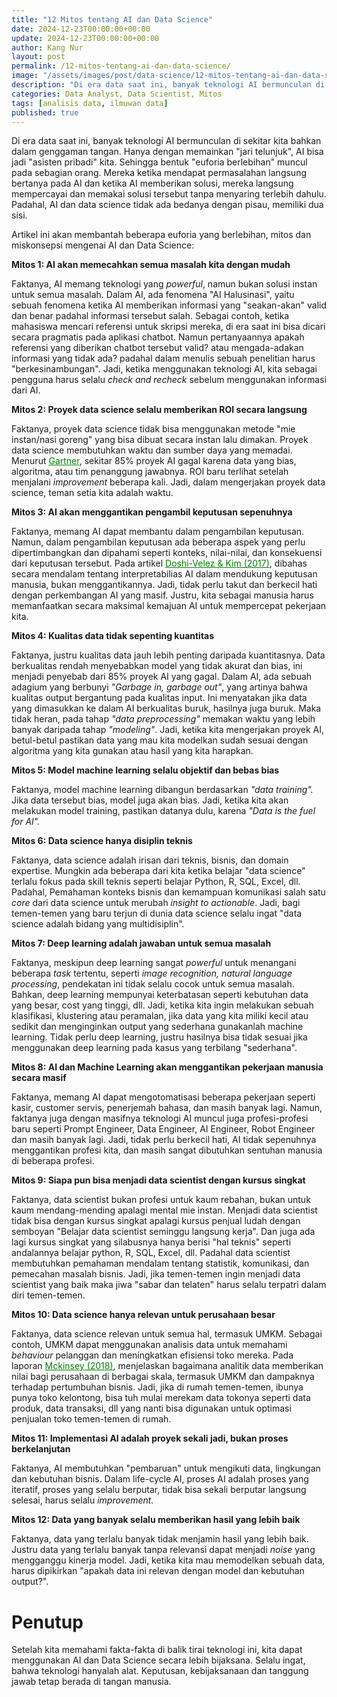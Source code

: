 ```yaml
---
title: "12 Mitos tentang AI dan Data Science"
date: 2024-12-23T00:00:00+00:00
update: 2024-12-23T00:00:00+00:00
author: Kang Nur
layout: post
permalink: /12-mitos-tentang-ai-dan-data-science/
image: "/assets/images/post/data-science/12-mitos-tentang-ai-dan-data-science/gambar0.png"
description: "Di era data saat ini, banyak teknologi AI bermunculan di sekitar kita bahkan dalam genggaman tangan. Hanya dengan memainkan "jari telunjuk", AI bisa jadi "asisten pribadi" kita."
categories: Data Analyst, Data Scientist, Mitos
tags: [analisis data, ilmuwan data]
published: true
---
```


<p>Di era data saat ini, banyak teknologi AI bermunculan di sekitar kita bahkan dalam genggaman tangan. Hanya dengan memainkan "jari telunjuk", AI bisa jadi "asisten pribadi" kita. Sehingga bentuk "euforia berlebihan" muncul pada sebagian orang. Mereka ketika mendapat permasalahan langsung bertanya pada AI dan ketika AI memberikan solusi, mereka langsung mempercayai dan memakai solusi tersebut tanpa menyaring terlebih dahulu. Padahal, AI dan data science tidak ada bedanya dengan pisau, memiliki dua sisi.</p>
<p>Artikel ini akan membantah beberapa euforia yang berlebihan, mitos dan miskonsepsi mengenai AI dan Data Science:</p>
<p><strong>Mitos 1: AI akan memecahkan semua masalah kita dengan mudah</strong></p>
<p>Faktanya, AI memang teknologi yang <em>powerful</em>, namun bukan solusi instan untuk semua masalah. Dalam AI, ada fenomena "AI Halusinasi", yaitu sebuah fenomena ketika AI memberikan informasi yang "seakan-akan" valid dan benar padahal informasi tersebut salah. Sebagai contoh, ketika mahasiswa mencari referensi untuk skripsi mereka, di era saat ini bisa dicari secara pragmatis pada aplikasi chatbot. Namun pertanyaannya apakah referensi yang diberikan chatbot tersebut valid? atau mengada-adakan informasi yang tidak ada? padahal dalam menulis sebuah penelitian harus "berkesinambungan". Jadi, ketika menggunakan teknologi AI, kita sebagai pengguna harus selalu <em>check and recheck</em> sebelum menggunakan informasi dari AI.</p>
<p><strong>Mitos 2: Proyek data science selalu memberikan ROI secara langsung</strong></p>
<p>Faktanya, proyek data science tidak bisa menggunakan metode "mie instan/nasi goreng" yang bisa dibuat secara instan lalu dimakan. Proyek data science membutuhkan waktu dan sumber daya yang memadai. Menurut <a style="color:green" href="https://www.gartner.com/en/newsroom/press-releases/2018-02-13-gartner-says-nearly-half-of-cios-are-planning-to-deploy-artificial-intelligence">Gartner</a>, sekitar 85% proyek AI gagal karena data yang bias, algoritma, atau tim penanggung jawabnya. ROI baru terlihat setelah menjalani <em>improvement</em> beberapa kali. Jadi, dalam mengerjakan proyek data science, teman setia kita adalah waktu.</p>
<p><strong>Mitos 3: AI akan menggantikan pengambil keputusan sepenuhnya</strong></p>
<p>Faktanya, memang AI dapat membantu dalam pengambilan keputusan. Namun, dalam pengambilan keputusan ada beberapa aspek yang perlu dipertimbangkan dan dipahami seperti konteks, nilai-nilai, dan konsekuensi dari keputusan tersebut. Pada artikel <a style="color:green" href="https://arxiv.org/abs/1702.08608">Doshi-Velez &amp; Kim (2017)</a>, dibahas secara mendalam tentang interpretabilias AI dalam mendukung keputusan manusia, bukan menggantikannya. Jadi, tidak perlu takut dan berkecil hati dengan perkembangan AI yang masif. Justru, kita sebagai manusia harus memanfaatkan secara maksimal kemajuan AI untuk mempercepat pekerjaan kita.</p>
<p><strong>Mitos 4: Kualitas data tidak sepenting kuantitas</strong></p>
<p>Faktanya, justru kualitas data jauh lebih penting daripada kuantitasnya. Data berkualitas rendah menyebabkan model yang tidak akurat dan bias, ini menjadi penyebab dari 85% proyek AI yang gagal. Dalam AI, ada sebuah adagium yang berbunyi <em>"Garbage in, garbage out"</em>, yang artinya bahwa kualitas output bergantung pada kualitas input. Ini menyatakan jika data yang dimasukkan ke dalam AI berkualitas buruk, hasilnya juga buruk. Maka tidak heran, pada tahap <em>"data preprocessing"</em> memakan waktu yang lebih banyak daripada tahap <em>"modeling"</em>. Jadi, ketika kita mengerjakan proyek AI, betul-betul pastikan data yang mau kita modelkan sudah sesuai dengan algoritma yang kita gunakan atau hasil yang kita harapkan.</p>
<p><strong>Mitos 5: Model machine learning selalu objektif dan bebas bias</strong></p>
<p>Faktanya, model machine learning dibangun berdasarkan <em>"data training".</em> Jika data tersebut bias, model juga akan bias. Jadi, ketika kita akan melakukan model training, pastikan datanya dulu, karena <em>"Data is the fuel for AI".</em></p>
<p><strong>Mitos 6: Data science hanya disiplin teknis</strong></p>
<p>Faktanya, data science adalah irisan dari teknis, bisnis, dan domain expertise. Mungkin ada beberapa dari kita ketika belajar "data science" terlalu fokus pada skill teknis seperti belajar Python, R, SQL, Excel, dll. Padahal, Pemahaman konteks bisnis dan kemampuan komunikasi salah satu <em>core</em> dari data science untuk merubah <em>insight to actionable</em>. Jadi, bagi temen-temen yang baru terjun di dunia data science selalu ingat "data science adalah bidang yang multidisiplin".</p>
<p><strong>Mitos 7: Deep learning adalah jawaban untuk semua masalah</strong></p>
<p>Faktanya, meskipun deep learning sangat <em>powerful</em> untuk menangani beberapa <em>task</em> tertentu, seperti <em>image recognition, natural language processing</em>, pendekatan ini tidak selalu cocok untuk semua masalah. Bahkan, deep learning mempunyai keterbatasan seperti kebutuhan data yang besar, cost yang tinggi, dll. Jadi, ketika kita ingin melakukan sebuah klasifikasi, klustering atau peramalan, jika data yang kita miliki kecil atau sedikit dan menginginkan output yang sederhana gunakanlah machine learning. Tidak perlu deep learning, justru hasilnya bisa tidak sesuai jika menggunakan deep learning pada kasus yang terbilang "sederhana".</p>
<p><strong>Mitos 8: AI dan Machine Learning akan menggantikan pekerjaan manusia secara masif</strong></p>
<p>Faktanya, memang AI dapat mengotomatisasi beberapa pekerjaan seperti kasir, customer servis, penerjemah bahasa, dan masih banyak lagi. Namun, faktanya juga dengan masifnya teknologi AI muncul juga profesi-profesi baru seperti Prompt Engineer, Data Engineer, AI Engineer, Robot Engineer dan masih banyak lagi. Jadi, tidak perlu berkecil hati, AI tidak sepenuhnya menggantikan profesi kita, dan masih sangat dibutuhkan sentuhan manusia di beberapa profesi.</p>
<p><strong>Mitos 9: Siapa pun bisa menjadi data scientist dengan kursus singkat</strong></p>
<p>Faktanya, data scientist bukan profesi untuk kaum rebahan, bukan untuk kaum mendang-mending apalagi mental mie instan. Menjadi data scientist tidak bisa dengan kursus singkat apalagi kursus penjual ludah dengan semboyan "Belajar data scientist seminggu langsung kerja". Dan juga ada lagi kursus singkat yang silabusnya hanya berisi "hal teknis" seperti andalannya belajar python, R, SQL, Excel, dll. Padahal data scientist membutuhkan pemahaman mendalam tentang statistik, komunikasi, dan pemecahan masalah bisnis. Jadi, jika temen-temen ingin menjadi data scientist yang baik maka jiwa "sabar dan telaten" harus selalu terpatri dalam diri temen-temen.</p>
<p><strong>Mitos 10: Data science hanya relevan untuk perusahaan besar</strong></p>
<p>Faktanya, data science relevan untuk semua hal, termasuk UMKM. Sebagai contoh, UMKM dapat menggunakan analisis data untuk memahami <em>behaviour</em> pelanggan dan meningkatkan efisiensi toko mereka. Pada laporan <a style="color:green" href="https://www.mckinsey.com/~/media/McKinsey/Business%20Functions/McKinsey%20Analytics/Our%20Insights/Analytics%20comes%20of%20age/Analytics-comes-of-age.ashx">Mckinsey (2018)</a>, menjelaskan bagaimana analitik data memberikan nilai bagi perusahaan di berbagai skala, termasuk UMKM dan dampaknya terhadap pertumbuhan bisnis. Jadi, jika di rumah temen-temen, ibunya punya toko kelontong, bisa tuh mulai merekam data tokonya seperti data produk, data transaksi, dll yang nanti bisa digunakan untuk optimasi penjualan toko temen-temen di rumah.</p>
<p><strong>Mitos 11: Implementasi AI adalah proyek sekali jadi, bukan proses berkelanjutan</strong></p>
<p>Faktanya, AI membutuhkan "pembaruan" untuk mengikuti data, lingkungan dan kebutuhan bisnis. Dalam life-cycle AI, proses AI adalah proses yang iteratif, proses yang selalu berputar, tidak bisa sekali berputar langsung selesai, harus selalu <em>improvement.</em></p>
<p><strong>Mitos 12: Data yang banyak selalu memberikan hasil yang lebih baik</strong></p>
<p>Faktanya, data yang terlalu banyak tidak menjamin hasil yang lebih baik. Justru data yang terlalu banyak tanpa relevansi dapat menjadi <em>noise</em> yang mengganggu kinerja model. Jadi, ketika kita mau memodelkan sebuah data, harus dipikirkan "apakah data ini relevan dengan model dan kebutuhan output?".</p>
<h1>Penutup</h1>
<p>Setelah kita memahami fakta-fakta di balik tirai teknologi ini, kita dapat menggunakan AI dan Data Science secara lebih bijaksana. Selalu ingat, bahwa teknologi hanyalah alat. Keputusan, kebijaksanaan dan tanggung jawab tetap berada di tangan manusia.</p>
